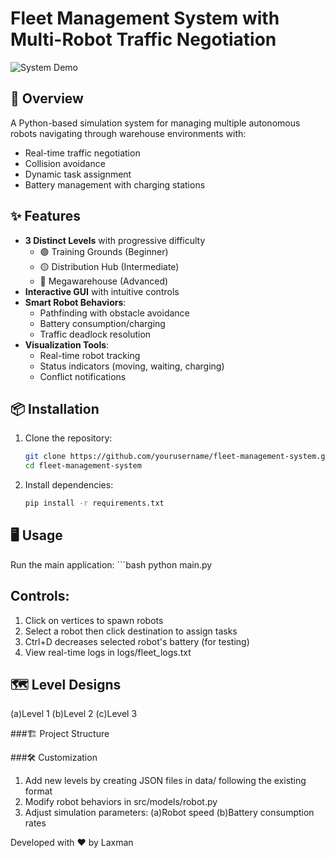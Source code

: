 # Fleet Management System with Multi-Robot Traffic Negotiation

![System Demo](demo.gif) <!-- Add a demo gif if available -->

## 🚀 Overview
A Python-based simulation system for managing multiple autonomous robots navigating through warehouse environments with:
- Real-time traffic negotiation
- Collision avoidance
- Dynamic task assignment
- Battery management with charging stations

## ✨ Features
- **3 Distinct Levels** with progressive difficulty
  - 🟢 Training Grounds (Beginner)
  - 🟡 Distribution Hub (Intermediate)
  - 🔴 Megawarehouse (Advanced)
- **Interactive GUI** with intuitive controls
- **Smart Robot Behaviors**:
  - Pathfinding with obstacle avoidance
  - Battery consumption/charging
  - Traffic deadlock resolution
- **Visualization Tools**:
  - Real-time robot tracking
  - Status indicators (moving, waiting, charging)
  - Conflict notifications

## 📦 Installation
1. Clone the repository:
   ```bash
   git clone https://github.com/yourusername/fleet-management-system.git
   cd fleet-management-system

2. Install dependencies:
   ```bash
   pip install -r requirements.txt

## 🖥️ Usage
Run the main application:
    ```bash
    python main.py
  

## Controls:

1. Click on vertices to spawn robots
2. Select a robot then click destination to assign tasks
3. Ctrl+D decreases selected robot's battery (for testing)
4. View real-time logs in logs/fleet_logs.txt


## 🗺️ Level Designs
(a)Level 1
(b)Level 2
(c)Level 3

###🏗️ Project Structure
  



###🛠️ Customization
1. Add new levels by creating JSON files in data/ following the existing format
2. Modify robot behaviors in src/models/robot.py
3. Adjust simulation parameters:
    (a)Robot speed
    (b)Battery consumption rates


Developed with ❤️ by Laxman
